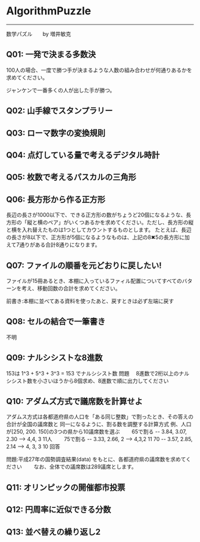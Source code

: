 # AlgorithmPuzzle
----
数学パズル　　by 増井敏克


Q01: 一発で決まる多数決
----
100人の場合、一度で勝つ手が決まるような人数の組み合わせが何通りあるかを求めてください。

ジャンケンで一番多くの人が出した手が勝つ。

Q02: 山手線でスタンプラリー
----


Q03: ローマ数字の変換規則
----


Q04: 点灯している量で考えるデジタル時計
----


Q05: 枚数で考えるパスカルの三角形
-----

Q06: 長方形から作る正方形
----
長辺の長さが1000以下で、できる正方形の数がちょうど20個になるような、長方形の「縦と横のペア」がいくつあるかを求めてください。ただし、長方形の縦と横を入れ替えたものは1つとしてカウントするものとします。
たとえば、長辺の長さが8以下で、正方形が5個になるようなものは、上記の8✖︎5の長方形に加えて7通りがある合計8通りになります。

Q07: ファイルの順番を元どおりに戻したい! 
-----
ファイルが15冊あるとき、本棚に入っているファィル配置についてすべてのバターンを考え、移動回数の合計を求めてください。

前書き:本棚に並べてある資料を使ったあと、戻すときは必ず左端に戻す

Q08: セルの結合で一筆書き
-----
不明

Q09: ナルシシストな8進数
----
153は 1^3 + 5^3 + 3^3 = 153 でナルシシスト数
問題
　8進数で2桁以上のナルシシスト数を小さいほうから8個求め、8進数で順に出力してください

Q10: アダムズ方式で議席数を計算せよ
----
アダムス方式は各都道府県の人口を「ある同じ整数」で割ったとき、その答えの合計が全国の議席数と
同一になるように、割る数を調整する計算方式
例、人口が[250, 200. 150]の3つの県から10議席数を選ぶ
　　65で割る -- 3.84, 3.07, 2.30  --> 4,4, 3    11人
　　75で割る -- 3.33, 2.66, 2     --> 4,3,2 11
   70      -- 3.57, 2.85, 2.14  --> 4, 3, 3   10   回答

問題:平成27年の国勢調査結果(data) をもとに、各都道府県の議席数を求めてください
　　なお、全体での議席数は289議席とします。

Q11: オリンピックの開催都市投票
-----
 

Q12: 円周率に近似できる分数
-----


Q13: 並べ替えの繰り返し2
-----






